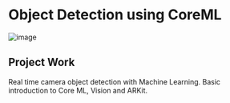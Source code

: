 # Object Detection using CoreML
![image](https://user-images.githubusercontent.com/63160825/215057345-34a5a6a5-b3ea-451d-bbbd-7ddc859dc9fc.png)


## Project Work
Real time camera object detection with Machine Learning. Basic introduction to Core ML, Vision and ARKit.

